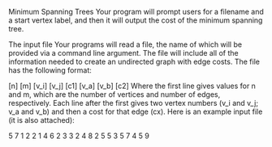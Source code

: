 Minimum Spanning Trees
Your program will prompt users for a filename and a start vertex label, and then it will output the cost of the minimum spanning tree.

The input file
Your programs will read a file, the name of which will be provided via a command line argument. The file will include all of the information needed to create an undirected graph with edge costs. The file has the following format:

[n] [m]
[v_i] [v_j] [c1]
[v_a] [v_b] [c2]
Where the first line gives values for n and m, which are the number of vertices and number of edges, respectively. Each line after the first gives two vertex numbers (v_i and v_j; v_a and v_b) and then a cost for that edge (cx). Here is an example input file (it is also attached):

5 7
1 2 2
1 4 6
2 3 3
2 4 8
2 5 5
3 5 7
4 5 9
